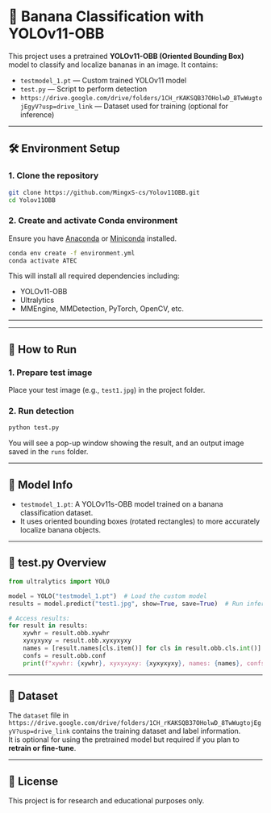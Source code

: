 # 🍌 Banana Classification with YOLOv11-OBB

This project uses a pretrained **YOLOv11-OBB (Oriented Bounding Box)** model to classify and localize bananas in an image. It contains:

- `testmodel_1.pt` — Custom trained YOLOv11 model  
- `test.py` — Script to perform detection  
- `https://drive.google.com/drive/folders/1CH_rKAKSQB37OHolwD_8TwWugtojEgyV?usp=drive_link` — Dataset used for training (optional for inference)

---

## 🛠️ Environment Setup

### 1. Clone the repository

```bash
git clone https://github.com/MingxS-cs/Yolov11OBB.git
cd Yolov11OBB
```

### 2. Create and activate Conda environment

Ensure you have [Anaconda](https://www.anaconda.com/) or [Miniconda](https://docs.conda.io/en/latest/miniconda.html) installed.

```bash
conda env create -f environment.yml
conda activate ATEC
```

This will install all required dependencies including:
- YOLOv11-OBB
- Ultralytics
- MMEngine, MMDetection, PyTorch, OpenCV, etc.

---

---

## 🚀 How to Run

### 1. Prepare test image

Place your test image (e.g., `test1.jpg`) in the project folder.

### 2. Run detection

```bash
python test.py
```

You will see a pop-up window showing the result, and an output image saved in the `runs` folder.

---

## 🧠 Model Info

- `testmodel_1.pt`: A YOLOv11s-OBB model trained on a banana classification dataset.
- It uses oriented bounding boxes (rotated rectangles) to more accurately localize banana objects.

---

## 🧪 test.py Overview

```python
from ultralytics import YOLO

model = YOLO("testmodel_1.pt")  # Load the custom model
results = model.predict("test1.jpg", show=True, save=True)  # Run inference

# Access results:
for result in results:
    xywhr = result.obb.xywhr
    xyxyxyxy = result.obb.xyxyxyxy
    names = [result.names[cls.item()] for cls in result.obb.cls.int()]
    confs = result.obb.conf
    print(f"xywhr: {xywhr}, xyxyxyxy: {xyxyxyxy}, names: {names}, confs: {confs}")
```

---

## 🧩 Dataset

The `dataset` file in `https://drive.google.com/drive/folders/1CH_rKAKSQB37OHolwD_8TwWugtojEgyV?usp=drive_link` contains the training dataset and label information.  
It is optional for using the pretrained model but required if you plan to **retrain or fine-tune**.

---



## 📜 License

This project is for research and educational purposes only.
